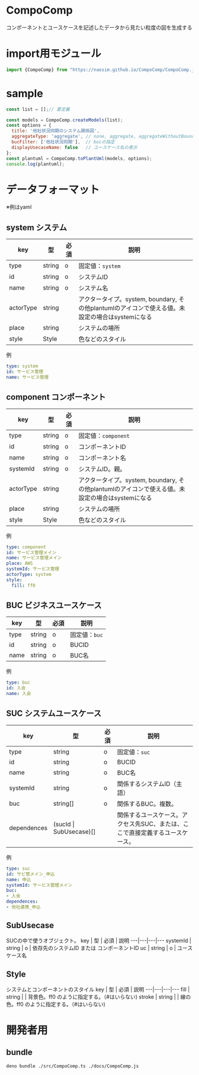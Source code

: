 # CompoComp
コンポーネントとユースケースを記述したデータから見たい粒度の図を生成する

# import用モジュール
```js
import {CompoComp} from "https://naosim.github.io/CompoComp/CompoComp.js";
```

# sample
```js
const list = [];// 要定義

const models = CompoComp.createModels(list);
const options = {
  title: '他社状況同期のシステム関係図',
  aggregateType: 'aggregate', // none, aggregate, aggregateWithoutBoundary
  bucFilter: ['他社状況同期'],  // bucの指定
  displayUsecaseName: false   // ユースケース名の表示
};
const plantuml = CompoComp.toPlantUml(models, options);
console.log(plantuml);
```

# データフォーマット
※例はyaml
## system システム
key | 型 | 必須 | 説明
---|---|---|---
type | string | o | 固定値：`system`
id | string | o | システムID
name | string | o | システム名
actorType | string | | アクタータイプ。system, boundary, その他plantumlのアイコンで使える値。未設定の場合はsystemになる
place | string | | システムの場所
style | Style | | 色などのスタイル

例
```yaml
type: system
id: サービス管理
name: サービス管理
```

## component コンポーネント
key | 型 | 必須 | 説明
---|---|---|---
type | string | o | 固定値：`component`
id | string | o | コンポーネントID
name | string | o | コンポーネント名
systemId | string | o | システムID。親。
actorType | string | | アクタータイプ。system, boundary, その他plantumlのアイコンで使える値。未設定の場合はsystemになる
place | string | | システムの場所
style | Style | | 色などのスタイル

例
```yaml
type: component
id: サービス管理メイン
name: サービス管理メイン
place: AWS
systemId: サービス管理
actorType: system
style:
  fill: ff0
```

## BUC ビジネスユースケース
key | 型 | 必須 | 説明
---|---|---|---
type | string | o | 固定値：`buc`
id | string | o | BUCID
name | string | o | BUC名

例
```yaml
type: buc
id: 入会
name: 入会
```

## SUC システムユースケース
key | 型 | 必須 | 説明
---|---|---|---
type | string | o | 固定値：`suc`
id | string | o | BUCID
name | string | o | BUC名
systemId | string | o | 関係するシステムID（主語）
buc | string[] | o | 関係するBUC。複数。
dependences | (sucId \| SubUsecase)[] |  | 関係するユースケース。アクセス先SUC、または、ここで直接定義するユースケース。

例
```yaml
type: suc
id: サビ管メイン_申込
name: 申込
systemId: サービス管理メイン
buc: 
- 入会
dependences:
- 他社連携_申込
```

## SubUsecase
SUCの中で使うオブジェクト。
key | 型 | 必須 | 説明
---|---|---|---
systemId | string | o | 依存先のシステムID または コンポーネントID
uc | string | o | ユースケース名

## Style
システムとコンポーネントのスタイル
key | 型 | 必須 | 説明
---|---|---|---
fill | string |  | 背景色。ff0 のように指定する。（#はいらない)
stroke | string |  | 線の色。ff0 のように指定する。（#はいらない)

# 開発者用
## bundle
```
deno bundle ./src/CompoComp.ts ./docs/CompoComp.js
```